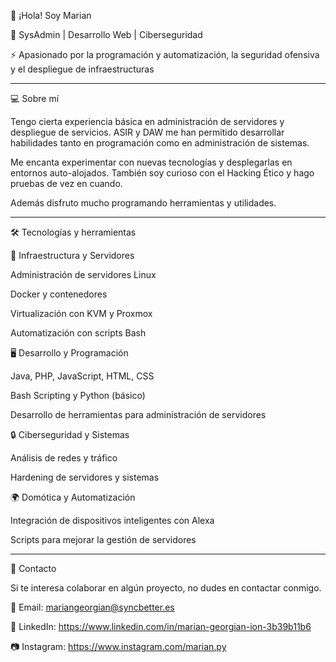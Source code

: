 
👋 ¡Hola! Soy Marian

🚀 SysAdmin | Desarrollo Web | Ciberseguridad

⚡ Apasionado por la programación y automatización, la seguridad ofensiva y el despliegue de infraestructuras


---

💻 Sobre mí

Tengo cierta experiencia básica en administración de servidores y despliegue de servicios. ASIR y DAW me han permitido desarrollar habilidades tanto en programación como en administración de sistemas.

Me encanta experimentar con nuevas tecnologías y desplegarlas en entornos auto-alojados. También soy curioso con el Hacking Ético y hago pruebas de vez en cuando.

Además disfruto mucho programando herramientas y utilidades.


---

🛠️ Tecnologías y herramientas

💾 Infraestructura y Servidores

Administración de servidores Linux

Docker y contenedores

Virtualización con KVM y Proxmox

Automatización con scripts Bash


🖥️ Desarrollo y Programación

Java, PHP, JavaScript, HTML, CSS

Bash Scripting y Python (básico)

Desarrollo de herramientas para administración de servidores


🔒 Ciberseguridad y Sistemas

Análisis de redes y tráfico

Hardening de servidores y sistemas


🌍 Domótica y Automatización

Integración de dispositivos inteligentes con Alexa

Scripts para mejorar la gestión de servidores

--- 

📡 Contacto

Si te interesa colaborar en algún proyecto, no dudes en contactar conmigo.

📧 Email: mariangeorgian@syncbetter.es

🔗 LinkedIn: https://www.linkedin.com/in/marian-georgian-ion-3b39b11b6

📷 Instagram: https://www.instagram.com/marian.py
